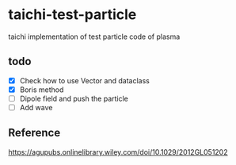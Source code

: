 # taichi-test-particle
taichi implementation of test particle code of plasma

## todo
- [x] Check how to use Vector and dataclass
- [x] Boris method
- [ ] Dipole field and push the particle
- [ ] Add wave
## Reference

https://agupubs.onlinelibrary.wiley.com/doi/10.1029/2012GL051202